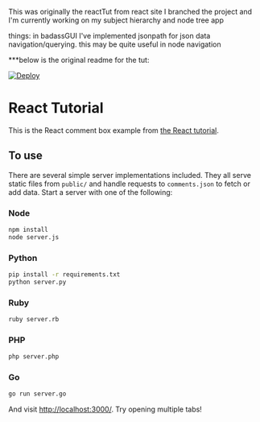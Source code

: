 This was originally the reactTut from react site
I branched the project and I'm currently working on my subject hierarchy and node tree app

things:
	in badassGUI I've implemented jsonpath for json data navigation/querying. this may be quite useful in node navigation



***below is the original readme for the tut:


[![Deploy](https://www.herokucdn.com/deploy/button.png)](https://heroku.com/deploy)

# React Tutorial

This is the React comment box example from [the React tutorial](http://facebook.github.io/react/docs/tutorial.html).

## To use

There are several simple server implementations included. They all serve static files from `public/` and handle requests to `comments.json` to fetch or add data. Start a server with one of the following:

### Node

```sh
npm install
node server.js
```

### Python

```sh
pip install -r requirements.txt
python server.py
```

### Ruby
```sh
ruby server.rb
```

### PHP
```sh
php server.php
```

### Go
```sh
go run server.go
```

And visit <http://localhost:3000/>. Try opening multiple tabs!
